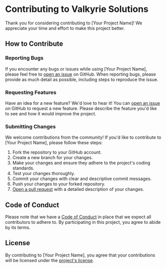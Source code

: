 # Contributing to Valkyrie Solutions

Thank you for considering contributing to [Your Project Name]! We appreciate your time and effort to make this project better.

## How to Contribute

### **Reporting Bugs**

If you encounter any bugs or issues while using [Your Project Name], please feel free to [open an issue](link-to-issues) on GitHub. When reporting bugs, please provide as much detail as possible, including steps to reproduce the issue.

### **Requesting Features**

Have an idea for a new feature? We'd love to hear it! You can [open an issue](link-to-issues) on GitHub to request a new feature. Please describe the feature you'd like to see and how it would improve the project.

### **Submitting Changes**

We welcome contributions from the community! If you'd like to contribute to [Your Project Name], please follow these steps:

1. Fork the repository to your GitHub account.
2. Create a new branch for your changes.
3. Make your changes and ensure they adhere to the project's coding standards.
4. Test your changes thoroughly.
5. Commit your changes with clear and descriptive commit messages.
6. Push your changes to your forked repository.
7. [Open a pull request](link-to-pull-request) with a detailed description of your changes.

## Code of Conduct

Please note that we have a [Code of Conduct](link-to-code-of-conduct) in place that we expect all contributors to adhere to. By participating in this project, you agree to abide by its terms.

## License

By contributing to [Your Project Name], you agree that your contributions will be licensed under the [project's license](link-to-license).
